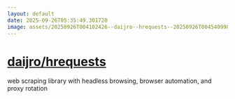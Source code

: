 ```yaml
---
layout: default
date: 2025-09-26T05:35:49.301720
image: assets/20250926T004102426--daijro--hrequests--20250926T004540998--cropped.png
---
```


# [daijro/hrequests](https://github.com/daijro/hrequests)

web scraping library with headless browsing, browser automation, and proxy rotation
